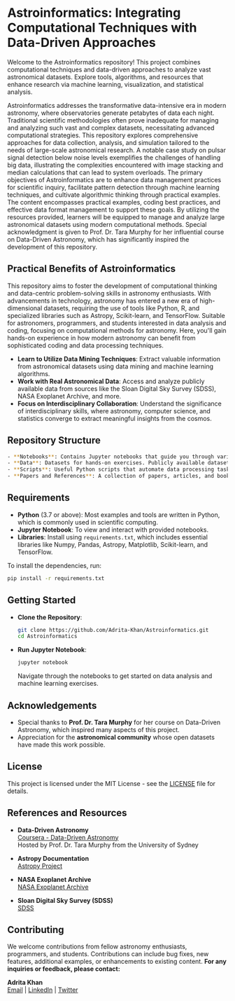 
# Astroinformatics: Integrating Computational Techniques with Data-Driven Approaches
Welcome to the Astroinformatics repository! This project combines computational techniques and data-driven approaches to analyze vast astronomical datasets. Explore tools, algorithms, and resources that enhance research via machine learning, visualization, and statistical analysis.

Astroinformatics addresses the transformative data-intensive era in modern astronomy, where observatories generate petabytes of data each night. Traditional scientific methodologies often prove inadequate for managing and analyzing such vast and complex datasets, necessitating advanced computational strategies. This repository explores comprehensive approaches for data collection, analysis, and simulation tailored to the needs of large-scale astronomical research. A notable case study on pulsar signal detection below noise levels exemplifies the challenges of handling big data, illustrating the complexities encountered with image stacking and median calculations that can lead to system overloads. The primary objectives of Astroinformatics are to enhance data management practices for scientific inquiry, facilitate pattern detection through machine learning techniques, and cultivate algorithmic thinking through practical examples. The content encompasses practical examples, coding best practices, and effective data format management to support these goals. By utilizing the resources provided, learners will be equipped to manage and analyze large astronomical datasets using modern computational methods. Special acknowledgment is given to Prof. Dr. Tara Murphy for her influential course on Data-Driven Astronomy, which has significantly inspired the development of this repository.


## Practical Benefits of Astroinformatics

This repository aims to foster the development of computational thinking and data-centric problem-solving skills in astronomy enthusiasts. With advancements in technology, astronomy has entered a new era of high-dimensional datasets, requiring the use of tools like Python, R, and specialized libraries such as Astropy, Scikit-learn, and TensorFlow. Suitable for astronomers, programmers, and students interested in data analysis and coding, focusing on computational methods for astronomy. Here, you'll gain hands-on experience in how modern astronomy can benefit from sophisticated coding and data processing techniques.

- **Learn to Utilize Data Mining Techniques**: Extract valuable information from astronomical datasets using data mining and machine learning algorithms.
- **Work with Real Astronomical Data**: Access and analyze publicly available data from sources like the Sloan Digital Sky Survey (SDSS), NASA Exoplanet Archive, and more.
- **Focus on Interdisciplinary Collaboration**: Understand the significance of interdisciplinary skills, where astronomy, computer science, and statistics converge to extract meaningful insights from the cosmos.

## Repository Structure
```bash
- **Notebooks**: Contains Jupyter notebooks that guide you through various examples and exercises related to astrophysics and computational astronomy.
- **Data**: Datasets for hands-on exercises. Publicly available datasets have been curated here for convenience.
- **Scripts**: Useful Python scripts that automate data processing tasks, visualize astronomical phenomena, and create simulations.
- **Papers and References**: A collection of papers, articles, and books for extended reading, providing a theoretical background to complement the practical exercises.
 ```


## Requirements

- **Python** (3.7 or above): Most examples and tools are written in Python, which is commonly used in scientific computing.
- **Jupyter Notebook**: To view and interact with provided notebooks.
- **Libraries**: Install using `requirements.txt`, which includes essential libraries like Numpy, Pandas, Astropy, Matplotlib, Scikit-learn, and TensorFlow.

To install the dependencies, run:
```sh
pip install -r requirements.txt
```

## Getting Started

- **Clone the Repository**:
  ```sh
  git clone https://github.com/Adrita-Khan/Astroinformatics.git
  cd Astroinformatics
  ```
- **Run Jupyter Notebook**:
  ```sh
  jupyter notebook
  ```
  Navigate through the notebooks to get started on data analysis and machine learning exercises.

## Acknowledgements

- Special thanks to **Prof. Dr. Tara Murphy** for her course on Data-Driven Astronomy, which inspired many aspects of this project.
- Appreciation for the **astronomical community** whose open datasets have made this work possible.

## License

This project is licensed under the MIT License - see the [LICENSE](LICENSE) file for details.

## References and Resources

- **Data-Driven Astronomy**  
  [Coursera - Data-Driven Astronomy](https://www.coursera.org/learn/data-driven-astronomy)  
  Hosted by Prof. Dr. Tara Murphy from the University of Sydney

- **Astropy Documentation**  
  [Astropy Project](https://www.astropy.org/) 

- **NASA Exoplanet Archive**  
  [NASA Exoplanet Archive](https://exoplanetarchive.ipac.caltech.edu/)

- **Sloan Digital Sky Survey (SDSS)**  
  [SDSS](https://www.sdss.org/)


## Contributing

We welcome contributions from fellow astronomy enthusiasts, programmers, and students. Contributions can include bug fixes, new features, additional examples, or enhancements to existing content.
**For any inquiries or feedback, please contact:**

**Adrita Khan**  
[Email](mailto:adrita.khan.official@gmail.com) | [LinkedIn](https://www.linkedin.com/in/adrita-khan) | [Twitter](https://x.com/Adrita_)

